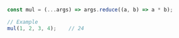 ~~~ javascript
const mul = (...args) => args.reduce((a, b) => a * b);

// Example
mul(1, 2, 3, 4);    // 24
~~~